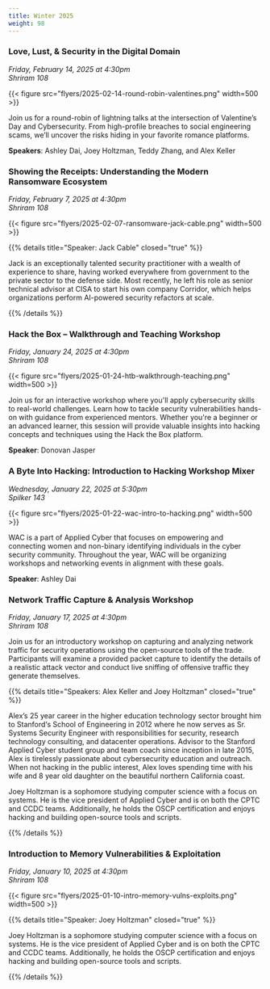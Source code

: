 ```yaml
---
title: Winter 2025
weight: 98
---
```


### Love, Lust, & Security in the Digital Domain

*Friday, February 14, 2025 at 4:30pm* \
*Shriram 108*

{{< figure src="flyers/2025-02-14-round-robin-valentines.png" width=500 >}}

Join us for a round-robin of lightning talks at the intersection of Valentine’s Day and Cybersecurity. From high-profile breaches to social engineering scams, we’ll uncover the risks hiding in your favorite romance platforms.

**Speakers**: Ashley Dai, Joey Holtzman, Teddy Zhang, and Alex Keller

### Showing the Receipts: Understanding the Modern Ransomware Ecosystem

*Friday, February 7, 2025 at 4:30pm* \
*Shriram 108*

{{< figure src="flyers/2025-02-07-ransomware-jack-cable.png" width=500 >}}

{{% details title="Speaker: Jack Cable" closed="true" %}}

Jack is an exceptionally talented security practitioner with a wealth of experience to share, having worked everywhere from government to the private sector to the defense side. Most recently, he left his role as senior technical advisor at CISA to start his own company Corridor, which helps organizations perform AI-powered security refactors at scale.

{{% /details %}}

### Hack the Box – Walkthrough and Teaching Workshop

*Friday, January 24, 2025 at 4:30pm* \
*Shriram 108*

{{< figure src="flyers/2025-01-24-htb-walkthrough-teaching.png" width=500 >}}

Join us for an interactive workshop where you'll apply cybersecurity skills to real-world challenges. Learn how to tackle security vulnerabilities hands-on with guidance from experienced mentors. Whether you're a beginner or an advanced learner, this session will provide valuable insights into hacking concepts and techniques using the Hack the Box platform.

**Speaker**: Donovan Jasper

### A Byte Into Hacking: Introduction to Hacking Workshop Mixer

*Wednesday, January 22, 2025 at 5:30pm* \
*Spilker 143*

{{< figure src="flyers/2025-01-22-wac-intro-to-hacking.png" width=500 >}}

WAC is a part of Applied Cyber that focuses on empowering and connecting women and non-binary identifying individuals in the cyber security community. Throughout the year, WAC will be organizing workshops and networking events in alignment with these goals.

**Speaker**: Ashley Dai

### Network Traffic Capture & Analysis Workshop

*Friday, January 17, 2025 at 4:30pm* \
*Shriram 108*

Join us for an introductory workshop on capturing and analyzing network traffic for security operations using the open-source tools of the trade. Participants will examine a provided packet capture to identify the details of a realistic attack vector and conduct live sniffing of offensive traffic they generate themselves.

{{% details title="Speakers: Alex Keller and Joey Holtzman" closed="true" %}}

Alex’s 25 year career in the higher education technology sector brought him to Stanford‘s School of Engineering in 2012 where he now serves as Sr. Systems Security Engineer with responsibilities for security, research technology consulting, and datacenter operations. Advisor to the Stanford Applied Cyber student group and team coach since inception in late 2015, Alex is tirelessly passionate about cybersecurity education and outreach. When not hacking in the public interest, Alex loves spending time with his wife and 8 year old daughter on the beautiful northern California coast.

Joey Holtzman is a sophomore studying computer science with a focus on systems. He is the vice president of Applied Cyber and is on both the CPTC and CCDC teams. Additionally, he holds the OSCP certification and enjoys hacking and building open-source tools and scripts.

{{% /details %}}

### Introduction to Memory Vulnerabilities & Exploitation

*Friday, January 10, 2025 at 4:30pm* \
*Shriram 108*

{{< figure src="flyers/2025-01-10-intro-memory-vulns-exploits.png" width=500 >}}

{{% details title="Speaker: Joey Holtzman" closed="true" %}}

Joey Holtzman is a sophomore studying computer science with a focus on systems. He is the vice president of Applied Cyber and is on both the CPTC and CCDC teams. Additionally, he holds the OSCP certification and enjoys hacking and building open-source tools and scripts.

{{% /details %}}
